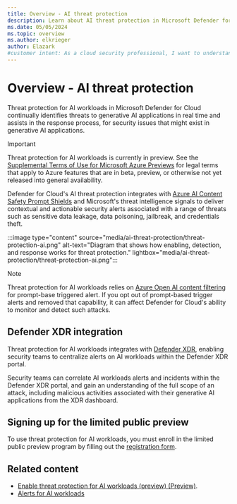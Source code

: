 ```yaml
---
title: Overview - AI threat protection
description: Learn about AI threat protection in Microsoft Defender for Cloud and how it protects your resources from AI threats.
ms.date: 05/05/2024
ms.topic: overview
ms.author: elkrieger
author: Elazark
#customer intent: As a cloud security professional, I want to understand how to secure my generative AI resources using Defender for Cloud's AI security posture management capabilities.
---
```


# Overview - AI threat protection

Threat protection for AI workloads in Microsoft Defender for Cloud continually identifies threats to generative AI applications in real time and assists in the response process, for security issues that might exist in generative AI applications.

> [!IMPORTANT]
> Threat protection for AI workloads is currently in preview.
> See the [Supplemental Terms of Use for Microsoft Azure Previews](https://azure.microsoft.com/support/legal/preview-supplemental-terms/) for legal terms that apply to Azure features that are in beta, preview, or otherwise not yet released into general availability.

Defender for Cloud's AI threat protection integrates with [Azure AI Content Safety Prompt Shields](../ai-services/content-safety/concepts/jailbreak-detection.md) and Microsoft's threat intelligence signals to deliver contextual and actionable security alerts associated with a range of threats such as sensitive data leakage, data poisoning, jailbreak, and credentials theft.

:::image type="content" source="media/ai-threat-protection/threat-protection-ai.png" alt-text="Diagram that shows how enabling, detection, and response works for threat protection." lightbox="media/ai-threat-protection/threat-protection-ai.png":::

> [!NOTE]
> Threat protection for AI workloads relies on [Azure Open AI content filtering](../ai-services/openai/concepts/content-filter.md) for prompt-base triggered alert. If you opt out of prompt-based trigger alerts and removed that capability, it can affect Defender for Cloud's ability to monitor and detect such attacks.

## Defender XDR integration

Threat protection for AI workloads integrates with [Defender XDR](concept-integration-365.md), enabling security teams to centralize alerts on AI workloads within the Defender XDR portal.

Security teams can correlate AI workloads alerts and incidents within the Defender XDR portal, and gain an understanding of the full scope of an attack, including malicious activities associated with their generative AI applications from the XDR dashboard.

## Signing up for the limited public preview

To use threat protection for AI workloads, you must enroll in the limited public preview program by filling out the [registration form](https://aka.ms/D4AI/PublicPreviewAccess).

## Related content

- [Enable threat protection for AI workloads (preview) (Preview)](ai-onboarding.md).
- [Alerts for AI workloads](alerts-reference.md#alerts-for-ai-workloads)

